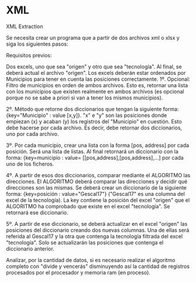 # XML
XML Extraction

Se necesita crear un programa que a partir de dos archivos xml o xlsx y siga los siguientes pasos:

Requisitos previos:

Dos excels, uno que sea "origen" y otro que sea "tecnología". Al final, se deberá actual el archivo "origen".
Los excels deberán estar ordenados por Municipios para tener en cuenta las posiciones correctamente.
1º. Opcional: Filtro de municipios en orden de ambos archivos. Esto es, retornar una lista con los municipios que existen realmente en ambos archivos (es opcional porque no se sabe a priori si van a tener los mismos municipios).

2º. Método que retorne dos diccionarios que tengan la siguiente forma: {key="Municipio" : value [x,y]}. "x" e "y" son las posiciones donde empiezan (x) y acaban (y) los registros del "Municipio" en cuestión. Esto debe hacerse por cada archivo. Es decir, debe retornar dos diccionarios, uno por cada archivo.

3º. Por cada municipio, crear una lista con la forma [pos, address] por cada posición. Será una lista de listas. Al final retornará un diccionario con la forma: {key=municipio : value= [[pos,address],[pos,address],...] por cada uno de los ficheros.

4º. A partir de esos dos diccionarios, comparar mediante el ALGORITMO las direcciones. El ALGORITMO deberá comparar las direcciones y decidir qué direcciones son las mismas. Se deberá crear un diccionario de la siguiente forma: {key=posición : value="Gescal17"} ("Gescal17" es una columna del excel de la tecnología). La key contiene la posición del excel "origen" que el ALGORITMO ha comprobado que existe en el excel "tecnología". Se retornará ese diccionario.

5º. A partir de ese diccionario, se deberá actualizar en el excel "origen" las posiciones del diccionario creando dos nuevas columnas. Una de ellas será referida al Gescal17 y la otra que contenga la tecnología filtrada del excel "tecnología". Solo se actualizarán las posiciones que contenga el diccionario anterior.

Analizar, por la cantidad de datos, si es necesario realizar el algoritmo completo con "divide y vencerás" disminuyendo así la cantidad de registros procesados por el procesador y memoria ram (en proceso).